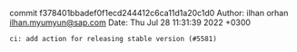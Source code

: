 commit f378401bbadef0f1ecd244412c6ca11d1a20c1d0
Author: ilhan orhan <ilhan.myumyun@sap.com>
Date:   Thu Jul 28 11:31:39 2022 +0300

    ci: add action for releasing stable version (#5581)
